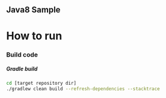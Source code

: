 Java8 Sample
-----

# How to run

### Build code

##### Gradle build

```bash
cd [target repository dir]
./gradlew clean build --refresh-dependencies --stacktrace
```